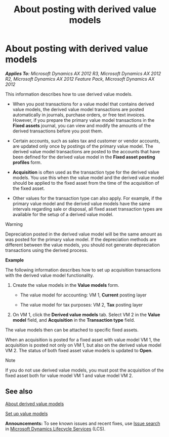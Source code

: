 ﻿---
title: About posting with derived value models
TOCTitle: About posting with derived value models
ms:assetid: b779e5cd-9d80-4452-ad6f-c3928c3340e9
ms:mtpsurl: https://technet.microsoft.com/en-us/library/Aa572244(v=AX.60)
ms:contentKeyID: 36059104
ms.date: 04/18/2014
mtps_version: v=AX.60
---

# About posting with derived value models 


_**Applies To:** Microsoft Dynamics AX 2012 R3, Microsoft Dynamics AX 2012 R2, Microsoft Dynamics AX 2012 Feature Pack, Microsoft Dynamics AX 2012_

This information describes how to use derived value models.

  - When you post transactions for a value model that contains derived value models, the derived value model transactions are posted automatically in journals, purchase orders, or free text invoices. However, if you prepare the primary value model transactions in the **Fixed assets** journal, you can view and modify the amounts of the derived transactions before you post them.

  - Certain accounts, such as sales tax and customer or vendor accounts, are updated only once by postings of the primary value model. The derived value model transactions are posted to the accounts that have been defined for the derived value model in the **Fixed asset posting profiles** form.

  - **Acquisition** is often used as the transaction type for the derived value models. You use this when the value model and the derived value model should be applied to the fixed asset from the time of the acquisition of the fixed asset.

  - Other values for the transaction type can also apply. For example, if the primary value model and the derived value models have the same intervals regarding sale or disposal, all fixed asset transaction types are available for the setup of a derived value model.


> [!WARNING]
> <P>Depreciation posted in the derived value model will be the same amount as was posted for the primary value model. If the depreciation methods are different between the value models, you should not generate depreciation transactions using the derived process.</P>



**Example**

The following information describes how to set up acquisition transactions with the derived value model functionality.

1.  Create the value models in the **Value models** form.
    
      - The value model for accounting: VM 1, **Current** posting layer
    
      - The value model for tax purposes: VM 2, **Tax** posting layer

2.  On VM 1, click the **Derived value models** tab. Select VM 2 in the **Value model** field, and **Acquisition** in the **Transaction type** field.

The value models then can be attached to specific fixed assets.

When an acquisition is posted for a fixed asset with value model VM 1, the acquisition is posted not only on VM 1, but also on the derived value model VM 2. The status of both fixed asset value models is updated to **Open**.


> [!NOTE]
> <P>If you do not use derived value models, you must post the acquisition of the fixed asset both for value model VM 1 and value model VM 2.</P>



## See also

[About derived value models](about-derived-value-models.md)

[Set up value models](set-up-value-models.md)

  
**Announcements:** To see known issues and recent fixes, use [Issue search](http://go.microsoft.com/fwlink/?linkid=389258) in [Microsoft Dynamics Lifecycle Services](http://go.microsoft.com/fwlink/?linkid=306505) (LCS).

